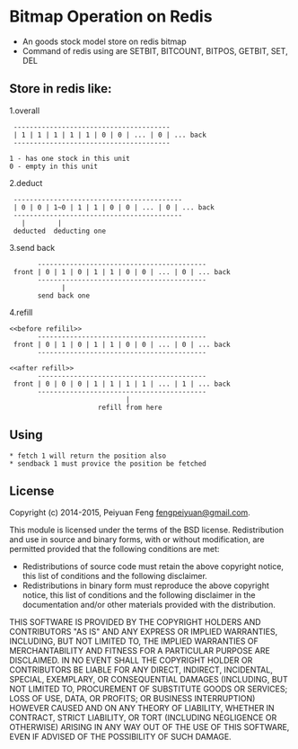 # Bitmap Operation on Redis  

* An goods stock model store on redis bitmap  
* Command of redis using are SETBIT, BITCOUNT, BITPOS, GETBIT, SET, DEL 

## Store in redis like:
	
1.overall

     ---------------------------------------
     | 1 | 1 | 1 | 1 | 1 | 0 | 0 | ... | 0 | ... back
     ---------------------------------------
	 
	1 - has one stock in this unit
	0 - empty in this unit

2.deduct

     ------------------------------------------
     | 0 | 0 | 1~0 | 1 | 1 | 0 | 0 | ... | 0 | ... back
     ------------------------------------------	
       |        |
     deducted  deducting one


3.send back

           ------------------------------------------
     front | 0 | 1 | 0 | 1 | 1 | 0 | 0 | ... | 0 | ... back
           ------------------------------------------
                 |   
           send back one 

4.refill 

    <<before refilil>>
           ------------------------------------------
     front | 0 | 1 | 0 | 1 | 1 | 0 | 0 | ... | 0 | ... back
           ------------------------------------------

    <<after refill>>
           ------------------------------------------
     front | 0 | 0 | 0 | 1 | 1 | 1 | 1 | ... | 1 | ... back
           ------------------------------------------
                                 |    
                          refill from here 

## Using
	* fetch 1 will return the position also
	* sendback 1 must provice the position be fetched   

## License

Copyright (c) 2014-2015, Peiyuan Feng <fengpeiyuan@gmail.com>.

This module is licensed under the terms of the BSD license.
Redistribution and use in source and binary forms, with or without
modification, are permitted provided that the following conditions
are met:

* Redistributions of source code must retain the above copyright notice, this list of conditions and the following disclaimer.
* Redistributions in binary form must reproduce the above copyright notice, this list of conditions and the following disclaimer in the documentation and/or other materials provided with the distribution.

THIS SOFTWARE IS PROVIDED BY THE COPYRIGHT HOLDERS AND CONTRIBUTORS
"AS IS" AND ANY EXPRESS OR IMPLIED WARRANTIES, INCLUDING, BUT NOT
LIMITED TO, THE IMPLIED WARRANTIES OF MERCHANTABILITY AND FITNESS FOR
A PARTICULAR PURPOSE ARE DISCLAIMED. IN NO EVENT SHALL THE COPYRIGHT
HOLDER OR CONTRIBUTORS BE LIABLE FOR ANY DIRECT, INDIRECT, INCIDENTAL,
SPECIAL, EXEMPLARY, OR CONSEQUENTIAL DAMAGES (INCLUDING, BUT NOT LIMITED
TO, PROCUREMENT OF SUBSTITUTE GOODS OR SERVICES; LOSS OF USE, DATA, OR
PROFITS; OR BUSINESS INTERRUPTION) HOWEVER CAUSED AND ON ANY THEORY OF
LIABILITY, WHETHER IN CONTRACT, STRICT LIABILITY, OR TORT (INCLUDING
NEGLIGENCE OR OTHERWISE) ARISING IN ANY WAY OUT OF THE USE OF THIS
SOFTWARE, EVEN IF ADVISED OF THE POSSIBILITY OF SUCH DAMAGE.
